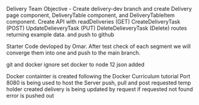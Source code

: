 Delivery Team Objective - Create delivery-dev branch and create Delivery page component, DeliveryTable component, and DeliveryTableItem component.
Create API with readDeliveries (GET)
CreateDeliveryTask (POST) 
UpdateDelieveryTask (PUT) 
DeleteDelieveryTask (Delete) routes returning example data. and push to github

Starter Code devloped by Omar.
After test check of each segment we will converge them into one and push to the main branch.

git and docker ignore 
set docker to node 12
json added 

Docker containter is created following the Docker Curriculum tutorial
Port 8080 is being used to host the Server
push, pull and post requested temp holder created 
delivery is being updated by request 
if requested not found error is pushed out
